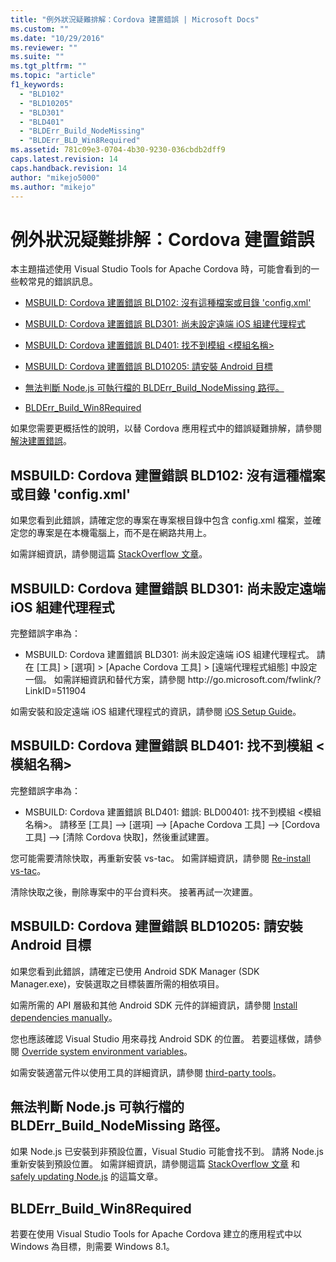 ```yaml
---
title: "例外狀況疑難排解：Cordova 建置錯誤 | Microsoft Docs"
ms.custom: ""
ms.date: "10/29/2016"
ms.reviewer: ""
ms.suite: ""
ms.tgt_pltfrm: ""
ms.topic: "article"
f1_keywords: 
  - "BLD102"
  - "BLD10205"
  - "BLD301"
  - "BLD401"
  - "BLDErr_Build_NodeMissing"
  - "BLDErr_BLD_Win8Required"
ms.assetid: 781c09e3-0704-4b30-9230-036cbdb2dff9
caps.latest.revision: 14
caps.handback.revision: 14
author: "mikejo5000"
ms.author: "mikejo"
---
```

# 例外狀況疑難排解：Cordova 建置錯誤
本主題描述使用 Visual Studio Tools for Apache Cordova 時，可能會看到的一些較常見的錯誤訊息。  
  
-   [MSBUILD: Cordova 建置錯誤 BLD102: 沒有這種檔案或目錄 'config.xml'](#BLD102)  
  
-   [MSBUILD: Cordova 建置錯誤 BLD301: 尚未設定遠端 iOS 組建代理程式](#BLD301)  
  
-   [MSBUILD: Cordova 建置錯誤 BLD401: 找不到模組 &lt;模組名稱&gt;](#BLD401)  
  
-   [MSBUILD: Cordova 建置錯誤 BLD10205: 請安裝 Android 目標](#BLD10205)  
  
-   [無法判斷 Node.js 可執行檔的 BLDErr_Build_NodeMissing 路徑。](#BLDErr_Build_NodeMissing)  
  
-   [BLDErr_Build_Win8Required](#BLDErr_Build_Win8Required)  
  
 如果您需要更概括性的說明，以替 Cordova 應用程式中的錯誤疑難排解，請參閱[解決建置錯誤](https://taco.visualstudio.com/en-us/docs/resolving-build-errors/)。  
  
##  <a name="BLD102"></a> MSBUILD: Cordova 建置錯誤 BLD102: 沒有這種檔案或目錄 'config.xml'  
 如果您看到此錯誤，請確定您的專案在專案根目錄中包含 config.xml 檔案，並確定您的專案是在本機電腦上，而不是在網路共用上。  
  
 如需詳細資訊，請參閱這篇 [StackOverflow 文章](http://stackoverflow.com/questions/27134007/new-cordova-project-gives-the-error-bld00102-no-such-file-or-directory-confi)。  
  
##  <a name="BLD301"></a> MSBUILD: Cordova 建置錯誤 BLD301: 尚未設定遠端 iOS 組建代理程式  
 完整錯誤字串為：  
  
-   MSBUILD: Cordova 建置錯誤 BLD301: 尚未設定遠端 iOS 組建代理程式。 請在 \[工具\] \> \[選項\] \> \[Apache Cordova 工具\] \> \[遠端代理程式組態\] 中設定一個。 如需詳細資訊和替代方案，請參閱 http:\/\/go.microsoft.com\/fwlink\/?LinkID\=511904  
  
 如需安裝和設定遠端 iOS 組建代理程式的資訊，請參閱 [iOS Setup Guide](http://taco.visualstudio.com/en-us/docs/ios-guide/)。  
  
##  <a name="BLD401"></a> MSBUILD: Cordova 建置錯誤 BLD401: 找不到模組 \<模組名稱\>  
 完整錯誤字串為：  
  
-   MSBUILD: Cordova 建置錯誤 BLD401: 錯誤: BLD00401: 找不到模組 \<模組名稱\>。 請移至 \[工具\] \-\-\> \[選項\] \-\-\> \[Apache Cordova 工具\] \-\-\> \[Cordova 工具\] \-\-\> \[清除 Cordova 快取\]，然後重試建置。  
  
 您可能需要清除快取，再重新安裝 vs\-tac。 如需詳細資訊，請參閱 [Re\-install vs\-tac](http://taco.visualstudio.com/en-us/docs/configure-vs-tools-apache-cordova#vstac)。  
  
 清除快取之後，刪除專案中的平台資料夾。 接著再試一次建置。  
  
##  <a name="BLD10205"></a> MSBUILD: Cordova 建置錯誤 BLD10205: 請安裝 Android 目標  
 如果您看到此錯誤，請確定已使用 Android SDK Manager \(SDK Manager.exe\)，安裝選取之目標裝置所需的相依項目。  
  
 如需所需的 API 層級和其他 Android SDK 元件的詳細資訊，請參閱 [Install dependencies manually](http://taco.visualstudio.com/en-us/docs/configure-vs-tools-apache-cordova#ThirdParty)。  
  
 您也應該確認 Visual Studio 用來尋找 Android SDK 的位置。 若要這樣做，請參閱 [Override system environment variables](http://taco.visualstudio.com/en-us/docs/configure-vs-tools-apache-cordova#env-var)。  
  
 如需安裝適當元件以使用工具的詳細資訊，請參閱 [third\-party tools](http://taco.visualstudio.com/en-us/docs/install-vs-tools-apache-cordova#choose)。  
  
##  <a name="BLDErr_Build_NodeMissing"></a> 無法判斷 Node.js 可執行檔的 BLDErr\_Build\_NodeMissing 路徑。  
 如果 Node.js 已安裝到非預設位置，Visual Studio 可能會找不到。 請將 Node.js 重新安裝到預設位置。 如需詳細資訊，請參閱這篇 [StackOverflow 文章](http://stackoverflow.com/questions/32203992/vs2015-cordova-apps-blderr-build-nodemissing) 和 [safely updating Node.js](http://taco.visualstudio.com/en-us/docs/change-node-version/) 的這篇文章。  
  
##  <a name="BLDErr_Build_Win8Required"></a> BLDErr\_Build\_Win8Required  
 若要在使用 Visual Studio Tools for Apache Cordova 建立的應用程式中以 Windows 為目標，則需要 Windows 8.1。